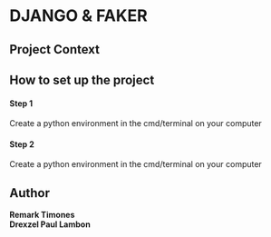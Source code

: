 # DJANGO & FAKER

## Project Context

## How to set up the project

#### Step 1

Create a python environment in the cmd/terminal on your computer

#### Step 2

Create a python environment in the cmd/terminal on your computer

## Author

<b> 
Remark Timones
<br>
Drexzel Paul Lambon 
</b>
